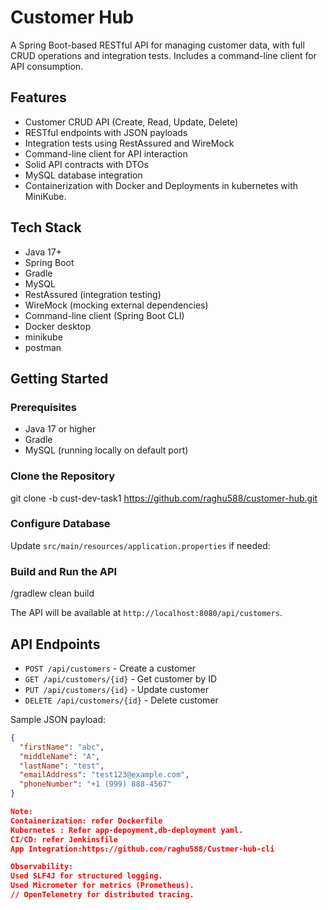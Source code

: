 
# Customer Hub

A Spring Boot-based RESTful API for managing customer data, with full CRUD operations and integration tests. Includes a command-line client for API consumption.

## Features

- Customer CRUD API (Create, Read, Update, Delete)
- RESTful endpoints with JSON payloads
- Integration tests using RestAssured and WireMock
- Command-line client for API interaction
- Solid API contracts with DTOs
- MySQL database integration
- Containerization with Docker and Deployments in kubernetes  with MiniKube.

## Tech Stack

- Java 17+
- Spring Boot
- Gradle
- MySQL
- RestAssured (integration testing)
- WireMock (mocking external dependencies)
- Command-line client (Spring Boot CLI)
- Docker desktop
- minikube
- postman

## Getting Started

### Prerequisites

- Java 17 or higher
- Gradle
- MySQL (running locally on default port)

### Clone the Repository
git clone -b cust-dev-task1 https://github.com/raghu588/customer-hub.git 

### Configure Database

Update `src/main/resources/application.properties` if needed:

### Build and Run the API
/gradlew clean build

The API will be available at `http://localhost:8080/api/customers`.

## API Endpoints

- `POST /api/customers` - Create a customer
- `GET /api/customers/{id}` - Get customer by ID
- `PUT /api/customers/{id}` - Update customer
- `DELETE /api/customers/{id}` - Delete customer

Sample JSON payload:

```json
{
  "firstName": "abc",
  "middleName": "A",
  "lastName": "test",
  "emailAddress": "test123@example.com",
  "phoneNumber": "+1 (999) 888-4567"
}

Note:
Containerization: refer Dockerfile
Kubernetes : Refer app-depoyment,db-deployment yaml.
CI/CD: refer Jenkinsfile
App Integration:https://github.com/raghu588/Custmer-hub-cli

Observability:
Used SLF4J for structured logging.
Used Micrometer for metrics (Prometheus).
// OpenTelemetry for distributed tracing.
